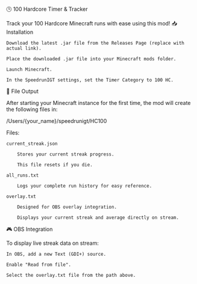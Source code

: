 🕒 100 Hardcore Timer & Tracker

Track your 100 Hardcore Minecraft runs with ease using this mod!
📥 Installation

    Download the latest .jar file from the Releases Page (replace with actual link).

    Place the downloaded .jar file into your Minecraft mods folder.

    Launch Minecraft.

    In the SpeedrunIGT settings, set the Timer Category to 100 HC.

📁 File Output

After starting your Minecraft instance for the first time, the mod will create the following files in:

/Users/{your_name}/speedrunigt/HC100

Files:

    current_streak.json

        Stores your current streak progress.

        This file resets if you die.

    all_runs.txt

        Logs your complete run history for easy reference.

    overlay.txt

        Designed for OBS overlay integration.

        Displays your current streak and average directly on stream.

🎮 OBS Integration

To display live streak data on stream:

    In OBS, add a new Text (GDI+) source.

    Enable "Read from file".

    Select the overlay.txt file from the path above.
